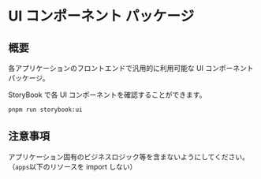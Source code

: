 # UI コンポーネント パッケージ

## 概要

各アプリケーションのフロントエンドで汎用的に利用可能な UI コンポーネントパッケージ。

StoryBook で各 UI コンポーネントを確認することができます。

```sh
pnpm run storybook:ui
```

## 注意事項

アプリケーション固有のビジネスロジック等を含まないようにしてください。（`apps`以下のリソースを import しない）
